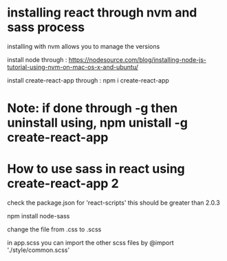 # installing react through nvm and sass process

installing with nvm allows you to manage the versions

install node through : 
https://nodesource.com/blog/installing-node-js-tutorial-using-nvm-on-mac-os-x-and-ubuntu/

install create-react-app through :
npm i create-react-app
# Note: if done through -g then uninstall using, npm unistall -g create-react-app

# How to use sass in react using create-react-app 2

check the package.json for 'react-scripts' this should be greater than 2.0.3

npm install node-sass

change the file from .css to .scss

in app.scss you can import the other scss files by @import './style/common.scss'
